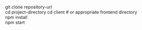 git clone repository-url<br/>
cd project-directory
cd client   # or appropriate frontend directory<br/>
npm install<br/>
npm start<br/>

